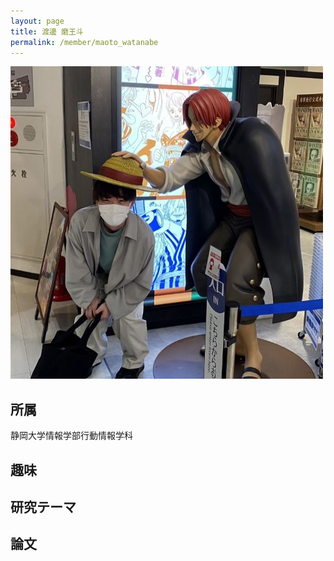```yaml
---
layout: page
title: 渡邊 磨王斗
permalink: /member/maoto_watanabe
---
```

![写真](/assets/img/members/maoto_watanabe.jpg "渡邊")

## 所属
静岡大学情報学部行動情報学科

## 趣味

## 研究テーマ

## 論文